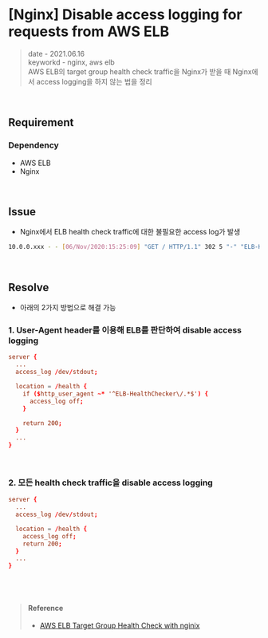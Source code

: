 # [Nginx] Disable access logging for requests from AWS ELB
> date - 2021.06.16  
> keyworkd - nginx, aws elb  
> AWS ELB의 target group health check traffic을 Nginx가 받을 때 Nginx에서 access logging을 하지 않는 법을 정리  

<br>

## Requirement

### Dependency
* AWS ELB
* Nginx

<br>

## Issue
* Nginx에서 ELB health check traffic에 대한 불필요한 access log가 발생
```sh
10.0.0.xxx - - [06/Nov/2020:15:25:09] "GET / HTTP/1.1" 302 5 "-" "ELB-HealthChecker/1.0" "-"
```

<br>

## Resolve
* 아래의 2가지 방법으로 해결 가능

### 1. User-Agent header를 이용해 ELB를 판단하여 disable access logging
```conf
server {
  ...
  access_log /dev/stdout;

  location = /health {
    if ($http_user_agent ~* '^ELB-HealthChecker\/.*$') {
      access_log off;
    }      

    return 200;
  }
  ...
}
```

<br>

### 2. 모든 health check traffic을 disable access logging
```conf
server {
  ...
  access_log /dev/stdout;

  location = /health {
    access_log off;
    return 200;
  }
  ...
}
```

<br><br>

> #### Reference
> * [AWS ELB Target Group Health Check with nginix](https://sheamunion.com/aws-elb-target-group-health-check-nginx)
